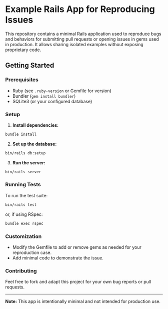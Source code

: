 # Example Rails App for Reproducing Issues

This repository contains a minimal Rails application used to reproduce bugs and behaviors for submitting pull requests or opening issues in gems used in production. It allows sharing isolated examples without exposing proprietary code.

## Getting Started

### Prerequisites

- Ruby (see `.ruby-version` or Gemfile for version)
- Bundler (`gem install bundler`)
- SQLite3 (or your configured database)

### Setup

1. **Install dependencies:**
  ```sh
  bundle install
  ```

2. **Set up the database:**
  ```sh
  bin/rails db:setup
  ```

3. **Run the server:**
  ```sh
  bin/rails server
  ```

### Running Tests

To run the test suite:
```sh
bin/rails test
```
or, if using RSpec:
```sh
bundle exec rspec
```

### Customization

- Modify the Gemfile to add or remove gems as needed for your reproduction case.
- Add minimal code to demonstrate the issue.

### Contributing

Feel free to fork and adapt this project for your own bug reports or pull requests.

---

**Note:** This app is intentionally minimal and not intended for production use.
